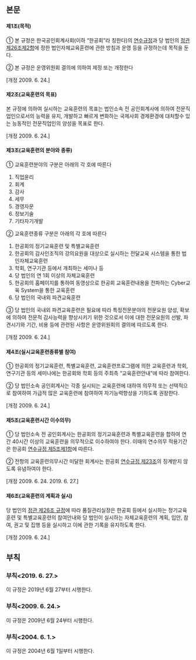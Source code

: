 ## 본문

#### 제1조(목적)

① 본 규정은 한국공인회계사회(이하 “한공회”라 칭한다)의 [연수규정](https://cyber.kicpa.or.kr/siteinfo/download/data_idx/47)과 당 법인의 [정관 제26조제2항](../00-정관/#26)에 정한 법인자체교육훈련에 관한 방침과 운영 등을 규정하는데 목적을 둔다.

② 본 규정은 운영위원회 결의에 의하여 제정 또는 개정한다

[개정 2009. 6. 24.]

#### 제2조(교육훈련의 목표)

본 규정에 의하여 실시하는 교육훈련의 목표는 법인소속 전 공인회계사에 의하여 전문직업인으로서의 능력을 유지, 개발하고 빠르게 변화하는 국제사회 경제환경에 대처할수 있는 능동적인 전문직업인의 양성을 목표로 한다.

[개정 2009. 6. 24.]

#### 제3조(교육훈련의 분야와 종류)

① 교육훈련분야의 구분은 아래의 각 호에 따른다

1.	직업윤리  
2.	회계  
3.	감사  
4.	세무  
5.	경영자문  
6.	정보기술
7.	기타자기개발

② 교육훈련종류 구분은 아래의 각 호에 따른다

1.	한공회의 정기교육훈련 및 특별교육훈련
2.	한공회의 감사인조직의 강의요원을 대상으로 실시하는 전달교육 시스템을 통한 법인자체교육훈련
3.	학회, 연구기관 등에서 개최하는 세미나 등
4.	당 법인의 연 1회 이상의 자체교육훈련
5.	한공회의 홈페이지를 통하여 동영상으로 한공회 교육훈련내용을 전파하는 Cyber교육 System을 통한 교육훈련
6.	당 법인의 국내외 파견교육훈련

③ 당 법인의 국내외 파견교육훈련은 필요에 따라 특정전문분야의 전문요원 양성, 확보에 의하여 전문적 감사능력을 향상시키기 위한 것으로서 이에 대한 전문요원의 선발, 파견시기와 기간, 비용 등에 관련된 사항은 운영위원회의 결의에 따르도록 한다.

[개정 2009. 6. 24.]

#### 제4조(실시교육훈련종류별 참여)

① 한공회의 정기교육훈련, 특별교육훈련, 교육훈련프로그램에 의한 교육훈련과 학회, 연구기관 등의 세미나에는 한공회와 학회 등의 주최측 “교육훈련안내”에 따라 참여한다.  

② 당 법인소속 공인회계사는 각종 실시되는 교육훈련에 대하여 의무적 또는 선택적으로 참여하여 가급적 많은 교육훈련에 참여하여 자기능력향상을 기하도록 권장한다.

[개정 2009. 6. 24.]

#### 제5조(교육훈련시간 이수의무)

① 당 법인소속 전 공인회계사는 한공회의 정기교육훈련과 특별교육훈련을 합하여 연간 40시간 이상의 교육훈련을 의무적으로 이수하여야 한다. 이때의 연수의무 적용기간은 한공회 [연수규정 제5조제1항](https://cyber.kicpa.or.kr/siteinfo/download/data_idx/47)에 따른다.

② 전항의 교육훈련의무시간 미달한 회계사는 한공회 [연수규정 제23조](https://cyber.kicpa.or.kr/siteinfo/download/data_idx/47)의 징계받지 않도록 유념하여야 한다.

[개정 2009. 6. 24. 2019. 6. 27.]

#### 제6조(교육훈련의 계획과 실시)

당 법인의 [정관 제26조 규정](../00-정관/#26)에 따라 품질관리실장은 한공회 등에서 실시하는 정기교육훈련 및 특별교육훈련의 참여안내와 당 법인이 실시하는 자체교육훈련의 계획, 입안, 참여, 권고 및 집행 등을 실시하고 이에 관한 기록을 유지하도록 한다.

[개정 2009. 6. 24.]

## 부칙

### 부칙<2019. 6. 27.>

이 규정은 2019년 6월 27부터 시행한다.

### 부칙<2009. 6. 24.>

이 규정은 2009년 6월 24부터 시행한다.

### 부칙<2004. 6. 1.>

이 규정은 2004년 6월 1일부터 시행한다.